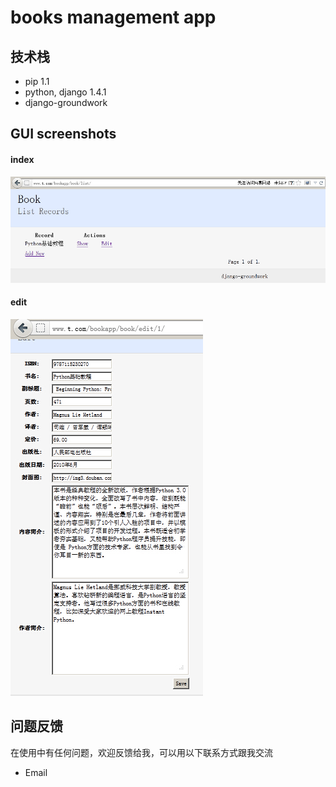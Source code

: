 # books management app

## 技术栈
+ pip 1.1
+ python, django 1.4.1
+ django-groundwork

## GUI screenshots
#### index 
![image](https://github.com/cyril7/mygit/raw/master/webapp/bookms/screenshots_git/bookms_index.jpg)


#### edit
![image](https://github.com/cyril7/mygit/raw/master/webapp/bookms/screenshots_git/bookms_edit.jpg)

## 问题反馈

  在使用中有任何问题，欢迎反馈给我，可以用以下联系方式跟我交流

* Email
